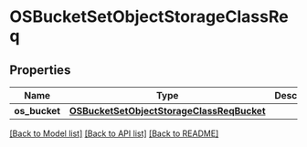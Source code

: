 # OSBucketSetObjectStorageClassReq

## Properties
Name | Type | Description | Notes
------------ | ------------- | ------------- | -------------
**os_bucket** | [**OSBucketSetObjectStorageClassReqBucket**](OSBucketSetObjectStorageClassReqBucket.md) |  | 

[[Back to Model list]](../README.md#documentation-for-models) [[Back to API list]](../README.md#documentation-for-api-endpoints) [[Back to README]](../README.md)


